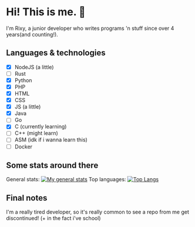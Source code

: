 # Hi! This is me. 👋
I'm Rixy, a junior developer who writes programs 'n stuff since over 4 years(and counting!).
## Languages & technologies

- [x] NodeJS (a little)
- [ ] Rust
- [x] Python
- [x] PHP
- [x] HTML
- [x] CSS
- [x] JS (a little)
- [x] Java
- [ ] Go
- [x] C (currently learning)
- [ ] C++ (might learn)
- [ ] ASM (idk if i wanna learn this)
- [ ] Docker 
## Some stats around there
General stats:
[![My general stats](https://github-readme-stats.vercel.app/api?username=rix565)](https://github.com/anuraghazra/github-readme-stats)
Top languages:
[![Top Langs](https://github-readme-stats.vercel.app/api/top-langs/?username=rix565)](https://github.com/anuraghazra/github-readme-stats)
## Final notes
I'm a really tired developer, so it's really common to see a repo from me get discontinued! (+ in the fact i've school)
